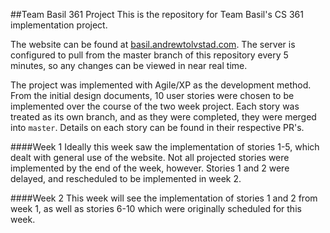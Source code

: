 ##Team Basil 361 Project
This is the repository for Team Basil's CS 361 implementation project.

The website can be found at [basil.andrewtolvstad.com](http://basil.andrewtolvstad.com).
The server is configured to pull from the master branch of this repository every 5 minutes, so any changes can be viewed in near real time.

The project was implemented with Agile/XP as the development method.
From the initial design documents, 10 user stories were chosen to be implemented over the course of the two week project. 
Each story was treated as its own branch, and as they were completed, they were merged into `master`.
Details on each story can be found in their respective PR's.

####Week 1
Ideally this week saw the implementation of stories 1-5, which dealt with general use of the website.
Not all projected stories were implemented by the end of the week, however.
Stories 1 and 2 were delayed, and rescheduled to be implemented in week 2.

####Week 2
This week will see the implementation of stories 1 and 2 from week 1, as well as stories 6-10 which were originally scheduled for this week.

